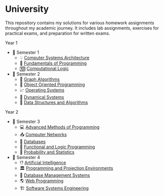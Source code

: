# University 

This repository contains my solutions for various homework assignments throughout my academic journey. It includes lab assignments, exercises for practical exams, and preparation for written exams.

Year 1
- 📂 Semester 1
  - 💡 [Computer Systems Architecture](https://github.com/MartinFabianIonut/University/tree/main/Year%201/Semester%201/Computer%20Systems%20Architecture)<br/>
  - 🐍 [Fundamentals of Programming](https://github.com/MartinFabianIonut/University/tree/main/Year%201/Semester%201/Fundamentals%20of%20Programming)<br/>
  - 🔟 [Computational Logic](https://github.com/MartinFabianIonut/University/tree/main/Year%201/Semester%201/Computational%20Logic)<br/>
- 📂 Semester 2
  - 🌲 [Graph Algorithms](https://github.com/MartinFabianIonut/University/tree/main/Year%201/Semester%202/Graph%20Algorithms)
  - 🏀 [Object Oriented Programming](https://github.com/MartinFabianIonut/University/tree/main/Year%201/Semester%202/Object%20Oriented%20Programming)
  - 📈 [Operating Systems](https://github.com/MartinFabianIonut/University/tree/main/Year%201/Semester%202/Operating%20Systems)
  - 📐 [Dynamical Systems](https://github.com/MartinFabianIonut/University/tree/main/Year%201/Semester%202/Dynamical%20Systems)
  - 📅 [Data Structures and Algorithms](https://github.com/MartinFabianIonut/University/tree/main/Year%201/Semester%202/Data%20Structures%20and%20Algorithms)

Year 2
- 📂 Semester 3
  - 💻 [Advanced Methods of Programming](https://github.com/MartinFabianIonut/University/tree/main/Year%202/Semester%203/Advanced%20Programming%20Techniques)<br/>
  - 📤 [Computer Networks](https://github.com/MartinFabianIonut/University/tree/main/Year%202/Semester%203/Computer%20Networks)<br/>
  - 📃 [Databases](https://github.com/MartinFabianIonut/University/tree/main/Year%202/Semester%203/Databases)<br/>
  - 💾 [Functional and Logic Programming](https://github.com/MartinFabianIonut/University/tree/main/Year%202/Semester%203/Functional%20and%20Logic%20Programming)<br/>
  - 🎲 [Probability and Statistics](https://github.com/MartinFabianIonut/University/tree/main/Year%202/Semester%203/Probability%20and%20Statistics)<br/>
- 📂 Semester 4
  - ⁉️ [Artificial Intelligence](https://github.com/MartinFabianIonut/University/tree/main/Year%202/Semester%204/Artificial%20Intelligence)<br/>
  - 🏛️ [Programming and Projection Environments](https://github.com/MartinFabianIonut/University/tree/main/Year%202/Semester%204/Programming%20and%20Projection%20Environments)<br/>
  - 📃 [Database Management Systems](https://github.com/MartinFabianIonut/University/tree/main/Year%202/Semester%204/Database%20Management%20Systems)<br/>
  - 🌎 [Web Programming](https://github.com/MartinFabianIonut/University/tree/main/Year%202/Semester%204/Web%20programming)<br/>
  - 🏗️ [Software Systems Engineering](https://github.com/MartinFabianIonut/ISS)<br/>

